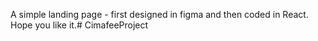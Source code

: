 A simple landing page - first designed in figma and then coded in React. Hope you like it.# CimafeeProject
